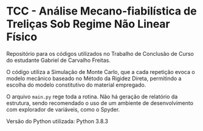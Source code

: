 # TCC - Análise Mecano-fiabilística de Treliças Sob Regime Não Linear Físico
Repositório para os códigos utilizados no Trabalho de Conclusão de Curso do estudante Gabriel de Carvalho Freitas.

O código utiliza a Simulação de Monte Carlo, que a cada repetição evoca o modelo mecânico baseado no Método da Rigidez Direta, permitindo a escolha do modelo constitutivo do material empregado.

O arquivo `main.py` rege toda a rotina. Não há geração de relatório da estrutura, sendo recomendado o uso de um ambiente de desenvolvimento com explorador de variáveis, como o Spyder.

Versão do Python utilizada: Python 3.8.3

